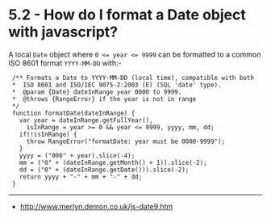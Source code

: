 ﻿5.2 - How do I format a Date object with javascript? 
====================================================

A local `Date` object where `0 <= year <= 9999` can be 
formatted to a common ISO 8601 format `YYYY-MM-DD` with:- 

     /** Formats a Date to YYYY-MM-DD (local time), compatible with both 
     *  ISO 8601 and ISO/IEC 9075-2:2003 (E) (SQL 'date' type). 
     *  @param {Date} dateInRange year 0000 to 9999. 
     *  @throws {RangeError} if the year is not in range 
     */ 
     function formatDate(dateInRange) { 
       var year = dateInRange.getFullYear(), 
         isInRange = year >= 0 && year <= 9999, yyyy, mm, dd; 
       if(!isInRange) { 
         throw RangeError("formatDate: year must be 0000-9999"); 
       } 
       yyyy = ("000" + year).slice(-4); 
       mm = ("0" + (dateInRange.getMonth() + 1)).slice(-2); 
       dd = ("0" + (dateInRange.getDate())).slice(-2); 
       return yyyy + "-" + mm + "-" + dd; 
     } 

----
    
* <http://www.merlyn.demon.co.uk/js-date9.htm> 
